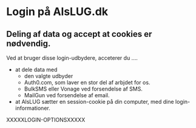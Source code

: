 # Login på AlsLUG.dk

## Deling af data og accept at cookies er nødvendig.
Ved at bruger disse login-udbydere, acceterer du ....

- at dele data med
  + den valgte udbyder
  + Auth0.com, som laver en stor del af arbjdet for os.
  + BulkSMS eller Vonage ved forsendelse af SMS.
  + MailGun ved forsendelse af email.
- at AlsLUG sætter en session-cookie på din computer, med dine login-informationer.

XXXXXLOGIN-OPTIONSXXXXX
